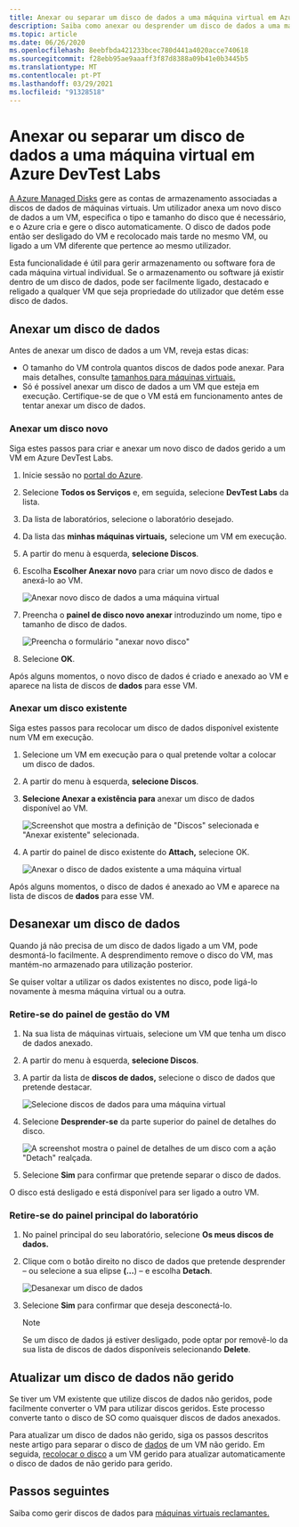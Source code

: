 ```yaml
---
title: Anexar ou separar um disco de dados a uma máquina virtual em Azure DevTest Labs
description: Saiba como anexar ou desprender um disco de dados a uma máquina virtual em Azure DevTest Labs
ms.topic: article
ms.date: 06/26/2020
ms.openlocfilehash: 8eebfbda421233bcec780d441a4020acce740618
ms.sourcegitcommit: f28ebb95ae9aaaff3f87d8388a09b41e0b3445b5
ms.translationtype: MT
ms.contentlocale: pt-PT
ms.lasthandoff: 03/29/2021
ms.locfileid: "91328518"
---
```

# <a name="attach-or-detach-a-data-disk-to-a-virtual-machine-in-azure-devtest-labs"></a>Anexar ou separar um disco de dados a uma máquina virtual em Azure DevTest Labs
[A Azure Managed Disks](../virtual-machines/managed-disks-overview.md) gere as contas de armazenamento associadas a discos de dados de máquinas virtuais. Um utilizador anexa um novo disco de dados a um VM, especifica o tipo e tamanho do disco que é necessário, e o Azure cria e gere o disco automaticamente. O disco de dados pode então ser desligado do VM e recolocado mais tarde no mesmo VM, ou ligado a um VM diferente que pertence ao mesmo utilizador.

Esta funcionalidade é útil para gerir armazenamento ou software fora de cada máquina virtual individual. Se o armazenamento ou software já existir dentro de um disco de dados, pode ser facilmente ligado, destacado e religado a qualquer VM que seja propriedade do utilizador que detém esse disco de dados.

## <a name="attach-a-data-disk"></a>Anexar um disco de dados
Antes de anexar um disco de dados a um VM, reveja estas dicas:

- O tamanho do VM controla quantos discos de dados pode anexar. Para mais detalhes, consulte [tamanhos para máquinas virtuais.](../virtual-machines/sizes.md)
- Só é possível anexar um disco de dados a um VM que esteja em execução. Certifique-se de que o VM está em funcionamento antes de tentar anexar um disco de dados.

### <a name="attach-a-new-disk"></a>Anexar um disco novo
Siga estes passos para criar e anexar um novo disco de dados gerido a um VM em Azure DevTest Labs.

1. Inicie sessão no [portal do Azure](https://go.microsoft.com/fwlink/p/?LinkID=525040).
1. Selecione **Todos os Serviços** e, em seguida, selecione **DevTest Labs** da lista.
1. Da lista de laboratórios, selecione o laboratório desejado. 
1. Da lista das **minhas máquinas virtuais,** selecione um VM em execução.
1. A partir do menu à esquerda, **selecione Discos**.
1. Escolha **Escolher Anexar novo** para criar um novo disco de dados e anexá-lo ao VM.

    ![Anexar novo disco de dados a uma máquina virtual](./media/devtest-lab-attach-detach-data-disk/devtest-lab-attach-new.png)
1. Preencha o **painel de disco novo anexar** introduzindo um nome, tipo e tamanho de disco de dados.

    ![Preencha o formulário "anexar novo disco"](./media/devtest-lab-attach-detach-data-disk/devtest-lab-attach-new-form.png)
1. Selecione **OK**.

Após alguns momentos, o novo disco de dados é criado e anexado ao VM e aparece na lista de discos de **dados** para esse VM.

### <a name="attach-an-existing-disk"></a>Anexar um disco existente
Siga estes passos para recolocar um disco de dados disponível existente num VM em execução. 

1. Selecione um VM em execução para o qual pretende voltar a colocar um disco de dados.
1. A partir do menu à esquerda, **selecione Discos**.
1. **Selecione Anexar a existência para** anexar um disco de dados disponível ao VM.

    ![Screenshot que mostra a definição de "Discos" selecionada e "Anexar existente" selecionada.](./media/devtest-lab-attach-detach-data-disk/devtest-lab-attach-existing-button.png)

1. A partir do painel de disco existente do **Attach,** selecione OK.

    ![Anexar o disco de dados existente a uma máquina virtual](./media/devtest-lab-attach-detach-data-disk/devtest-lab-attach-existing.png)

Após alguns momentos, o disco de dados é anexado ao VM e aparece na lista de discos de **dados** para esse VM.

## <a name="detach-a-data-disk"></a>Desanexar um disco de dados
Quando já não precisa de um disco de dados ligado a um VM, pode desmontá-lo facilmente. A desprendimento remove o disco do VM, mas mantém-no armazenado para utilização posterior.

Se quiser voltar a utilizar os dados existentes no disco, pode ligá-lo novamente à mesma máquina virtual ou a outra.

### <a name="detach-from-the-vms-management-pane"></a>Retire-se do painel de gestão do VM
1. Na sua lista de máquinas virtuais, selecione um VM que tenha um disco de dados anexado.
1. A partir do menu à esquerda, **selecione Discos**.
1. A partir da lista de **discos de dados,** selecione o disco de dados que pretende destacar.

    ![Selecione discos de dados para uma máquina virtual](./media/devtest-lab-attach-detach-data-disk/devtest-lab-detach-button.png) 
1. Selecione **Desprender-se** da parte superior do painel de detalhes do disco.

    ![A screenshot mostra o painel de detalhes de um disco com a ação "Detach" realçada.](./media/devtest-lab-attach-detach-data-disk/devtest-lab-detach-data-disk2.png)
1. Selecione **Sim** para confirmar que pretende separar o disco de dados.

O disco está desligado e está disponível para ser ligado a outro VM. 
### <a name="detach-from-the-labs-main-pane"></a>Retire-se do painel principal do laboratório
1. No painel principal do seu laboratório, selecione **Os meus discos de dados.**
1. Clique com o botão direito no disco de dados que pretende desprender – ou selecione a sua elipse **(...**) – e escolha **Detach**.

    ![Desanexar um disco de dados](./media/devtest-lab-attach-detach-data-disk/devtest-lab-detach-data-disk.png)
1. Selecione **Sim** para confirmar que deseja desconectá-lo.

   > [!NOTE]
   > Se um disco de dados já estiver desligado, pode optar por removê-lo da sua lista de discos de dados disponíveis selecionando **Delete**.
   >
   >

## <a name="upgrade-an-unmanaged-data-disk"></a>Atualizar um disco de dados não gerido
Se tiver um VM existente que utilize discos de dados não geridos, pode facilmente converter o VM para utilizar discos geridos. Este processo converte tanto o disco de SO como quaisquer discos de dados anexados.

Para atualizar um disco de dados não gerido, siga os passos descritos neste artigo para separar o disco de [dados](#detach-a-data-disk) de um VM não gerido. Em seguida, [recolocar o disco](#attach-an-existing-disk) a um VM gerido para atualizar automaticamente o disco de dados de não gerido para gerido.

## <a name="next-steps"></a>Passos seguintes
Saiba como gerir discos de dados para [máquinas virtuais reclamantes.](devtest-lab-add-claimable-vm.md#unclaim-a-vm)
